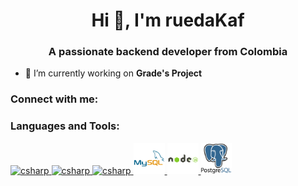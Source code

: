 
<!--
**JhanCarlosRueda-Campus/JhanCarlosRueda-Campus** is a ✨ _special_ ✨ repository because its `README.md` (this file) appears on your GitHub profile.

Here are some ideas to get you started:

- 🔭 I’m currently working on ...
- 🌱 I’m currently learning ...
- 👯 I’m looking to collaborate on ...
- 🤔 I’m looking for help with ...
- 💬 Ask me about ...
- 📫 How to reach me: ...
- 😄 Pronouns: ...
- ⚡ Fun fact: ...
-->

<h1 align="center">Hi 👋, I'm ruedaKaf</h1>
<h3 align="center">A passionate backend developer from Colombia</h3>

- 🔭 I’m currently working on **Grade's Project**

### Connect with me:

<p align="left">

</p>

### Languages and Tools:

<p align="left"> 
<a href="" target="_blank" rel="noreferrer"> 
<img src="https://www.vectorlogo.zone/logos/nodejs/nodejs-icon.svg" alt="csharp" width="50" height="50"/> </a> 
 
<a href="" target="_blank" rel="noreferrer"> 
<img src="https://www.vectorlogo.zone/logos/laravel/laravel-icon.svg" alt="csharp" width="50" height="50"/> </a> 
  
<a href="" target="_blank" rel="noreferrer"> 
<img src="https://www.vectorlogo.zone/logos/laravel/laravel-icon.svg" alt="csharp" width="50" height="50"/> </a> 

<a href="https://www.mysql.com/" target="_blank" rel="noreferrer"> 
<img src="https://raw.githubusercontent.com/devicons/devicon/master/icons/mysql/mysql-original-wordmark.svg" alt="mysql" width="50" height="50"/> </a> 

<a href="https://nodejs.org" target="_blank" rel="noreferrer"> 
<img src="https://raw.githubusercontent.com/devicons/devicon/master/icons/nodejs/nodejs-original-wordmark.svg" alt="nodejs" width="50" height="50"/> </a> 

<a href="https://www.postgresql.org" target="_blank" rel="noreferrer"> 
<img src="https://raw.githubusercontent.com/devicons/devicon/master/icons/postgresql/postgresql-original-wordmark.svg" alt="postgresql" width="50" height="50"/> </a> 

</p>

